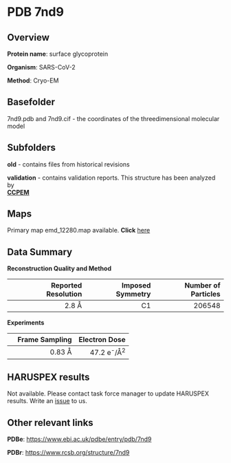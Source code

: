 # PDB 7nd9

## Overview

**Protein name**: surface glycoprotein

**Organism**: SARS-CoV-2

**Method**: Cryo-EM



## Basefolder

7nd9.pdb and 7nd9.cif - the coordinates of the threedimensional molecular model

## Subfolders



**old** - contains files from historical revisions

**validation** - contains validation reports. This structure has been analyzed by <br>     [**CCPEM**](https://github.com/thorn-lab/coronavirus_structural_task_force/tree/master/pdb/surface_glycoprotein/SARS-CoV-2/7nd9/validation/ccpem-validation)



## Maps

Primary map emd_12280.map available. **Click** [here](http://ftp.wwpdb.org/pub/emdb/structures/EMD-12280/map/) 

## Data Summary
**Reconstruction Quality and Method**

|   | Reported Resolution | Imposed Symmetry | Number of Particles |
|---|-------------:|----------------:|--------------:|
|   |2.8 Å|C1|206548|

**Experiments**

|   | Frame Sampling | Electron Dose |
|---|-------------:|----------------:|
|   |0.83 Å|47.2 e<sup>-</sup>/Å<sup>2</sup>|

## HARUSPEX results

Not available. Please contact task force manager to update HARUSPEX results. Write an [issue](https://github.com/thorn-lab/coronavirus_structural_task_force/issues) to us.

## Other relevant links 
**PDBe**:  https://www.ebi.ac.uk/pdbe/entry/pdb/7nd9
 
**PDBr**: https://www.rcsb.org/structure/7nd9 
